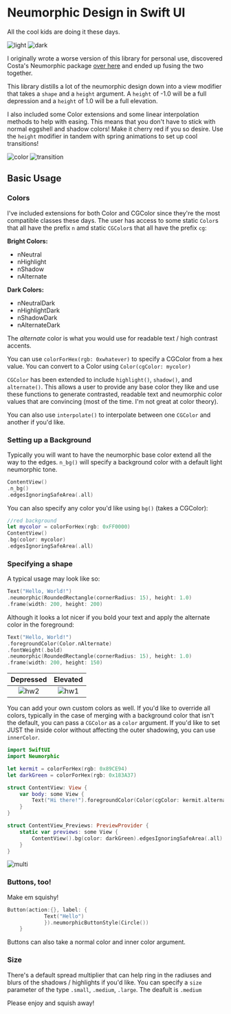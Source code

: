 # Neumorphic Design in Swift UI

All the cool kids are doing it these days.

![light](https://github.com/krebera/neumorphic/blob/master/screenshots/lightgif.gif "Light Demo")
![dark](https://github.com/krebera/neumorphic/blob/master/screenshots/darkgif.gif "Dark Demo")

I originally wrote a worse version of this library for personal use, discovered Costa's Neumorphic package [over here](https://github.com/costachung/neumorphic) and ended up fusing the two together.

This library distills a lot of the neumorphic design down into a view modifier that takes a `shape` and a `height` argument. A `height` of -1.0 will be a full depression and a `height` of 1.0 will be a full elevation.

I also included some Color extensions and some linear interpolation methods to help with easing. This means that you don't have to stick with normal eggshell and shadow colors! Make it cherry red if you so desire. Use the `height` modifier in tandem with spring animations to set up cool transitions!

![color](https://github.com/krebera/neumorphic/blob/master/screenshots/colorgif.gif "Color Demo")
![transition](https://github.com/krebera/neumorphic/blob/master/screenshots/transition.gif "Transition Demo")

## Basic Usage

### Colors
I've included extensions for both Color and CGColor since they're the most compatible classes these days.
The user has access to some static `Color`s that all have the prefix `n` amd static `CGColor`s that all have the prefix `cg`:

**Bright Colors:**
- nNeutral
- nHighlight
- nShadow
- nAlternate

**Dark Colors:**
- nNeutralDark
- nHighlightDark
- nShadowDark
- nAlternateDark

The *alternate* color is what you would use for readable text / high contrast accents.

You can use `colorForHex(rgb: 0xwhatever)` to specify a CGColor from a hex value. You can convert to a Color using `Color(cgColor: mycolor)`

`CGColor` has been extended to include `highlight()`, `shadow()`, and `alternate()`. This allows a user to provide any base color they like and use these functions to generate contrasted, readable text and neumorphic color values that are convincing (most of the time. I'm not great at color theory).

You can also use `interpolate()` to interpolate between one `CGColor` and another if you'd like.

### Setting up a Background
Typically you will want to have the neumorphic base color extend all the way to the edges. `n_bg()` will specify a background color with a default light neumorphic tone.

```swift
ContentView()
.n_bg()
.edgesIgnoringSafeArea(.all)
```

You can also specify any color you'd like using `bg()` (takes a CGColor):
```swift
//red background
let mycolor = colorForHex(rgb: 0xFF0000)
ContentView()
.bg(color: mycolor)
.edgesIgnoringSafeArea(.all)
```

### Specifying a shape
A typical usage may look like so:

```swift
Text("Hello, World!")
.neumorphic(RoundedRectangle(cornerRadius: 15), height: 1.0)
.frame(width: 200, height: 200)
```

Although it looks a lot nicer if you bold your text and apply the alternate color in the foreground:

```swift
Text("Hello, World!")
.foregroundColor(Color.nAlternate)
.fontWeight(.bold)
.neumorphic(RoundedRectangle(cornerRadius: 15), height: 1.0)
.frame(width: 200, height: 150)
```

Depressed             |  Elevated
:-------------------------:|:-------------------------:
![hw2](https://github.com/krebera/neumorphic/blob/master/screenshots/hw1.png "Depressed")  |  ![hw1](https://github.com/krebera/neumorphic/blob/master/screenshots/hw2.png "Elevated")

You can add your own custom colors as well.
If you'd like to override all colors, typically in the case of merging with a background color that isn't the default, you can pass a `CGColor` as a `color` argument. If you'd like to set JUST the inside color without affecting the outer shadowing, you can use `innerColor`.

```swift
import SwiftUI
import Neumorphic

let kermit = colorForHex(rgb: 0x89CE94)
let darkGreen = colorForHex(rgb: 0x183A37)

struct ContentView: View {
    var body: some View {
        Text("Hi there!").foregroundColor(Color(cgColor: kermit.alternate())).fontWeight(.bold).neumorphic(Circle(), height: -1.0, color: darkGreen, innerColor: kermit).frame(width: 200, height: 150)
    }
}

struct ContentView_Previews: PreviewProvider {
    static var previews: some View {
        ContentView().bg(color: darkGreen).edgesIgnoringSafeArea(.all)
    }
}
```

![multi](https://github.com/krebera/neumorphic/blob/master/screenshots/multi.png "Multi")

### Buttons, too!
Make em squishy!

```swift
Button(action:{}, label: {
            Text("Hello")
            }).neumorphicButtonStyle(Circle())
    }
```

Buttons can also take a normal color and inner color argument.

### Size

There's a default spread multiplier that can help ring in the radiuses and blurs of the shadows / highlights if you'd like. You can specify a `size` parameter of the type `.small`, `.medium`, `.large`. The deafult is `.medium`

Please enjoy and squish away!
